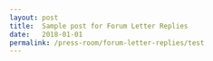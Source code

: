 ```yaml
---
layout: post
title:  Sample post for Forum Letter Replies
date:   2018-01-01
permalink: /press-room/forum-letter-replies/test
---
```

